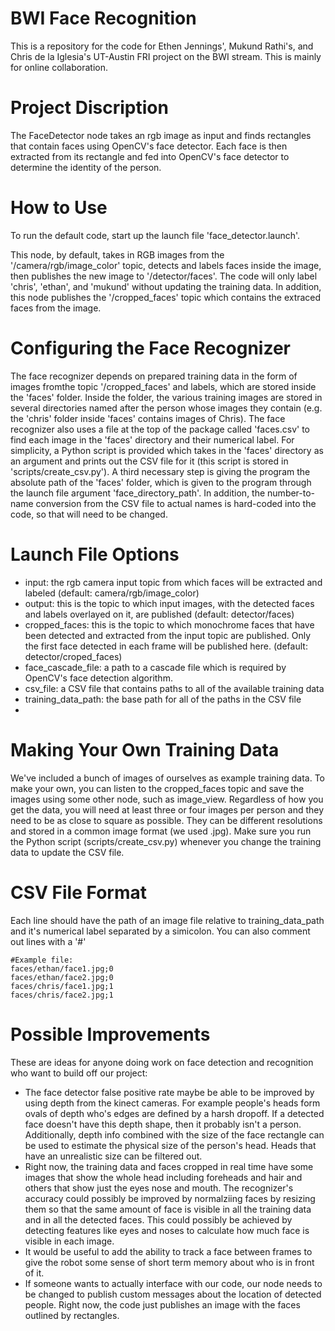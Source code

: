 BWI Face Recognition
===================

This is a repository for the code for Ethen Jennings', Mukund Rathi's, and Chris de la Iglesia's UT-Austin FRI project 
on the BWI stream. This is mainly for online collaboration.

Project Discription
===================
The FaceDetector node takes an rgb image as input and finds rectangles that contain faces using OpenCV's face detector. Each face is then extracted from its rectangle and fed into OpenCV's face detector to determine the identity of the person.

How to Use
===================

To run the default code, start up the launch file 'face_detector.launch'.

This node, by default, takes in RGB images from the '/camera/rgb/image_color' topic, detects and labels faces inside the image, then publishes the new image to '/detector/faces'. The code will only label 'chris', 'ethan', and 'mukund' without updating the training data. In addition, this node publishes the '/cropped_faces' topic which contains the extraced faces from the image.


Configuring the Face Recognizer
====================

The face recognizer depends on prepared training data in the form of images fromthe topic '/cropped_faces' and labels, which are stored inside the 'faces' folder. Inside the folder, the various training images are stored in several directories named after the person whose images they contain (e.g. the 'chris' folder inside 'faces' contains images of Chris). The face recognizer also uses a file at the top of the package called 'faces.csv' to find each image in the 'faces' directory and their numerical label. For simplicity, a Python script is provided which takes in the 'faces' directory as an argument and prints out the CSV file for it (this script is stored in 'scripts/create_csv.py'). A third necessary step is giving the program the absolute path of the 'faces' folder, which is given to the program through the launch file argument 'face_directory_path'. In addition, the number-to-name conversion from the CSV file to actual names is hard-coded into the code, so that will need to be changed.

Launch File Options
===================

* input: the rgb camera input topic from which faces will be extracted and labeled (default: camera/rgb/image_color)
* output: this is the topic to which input images, with the detected faces and labels overlayed on it, are published (default: detector/faces)
* cropped_faces: this is the topic to which monochrome faces that have been detected and extracted from the input topic are published. Only the first face detected in each frame will be published here. (default: detector/croped_faces)
* face_cascade_file: a path to a cascade file which is required by OpenCV's face detection algorithm.
* csv_file: a CSV file that contains paths to all of the available training data
* training_data_path: the base path for all of the paths in the CSV file
* 

Making Your Own Training Data
===================
We've included a bunch of images of ourselves as example training data. To make your own, you can listen to the  cropped_faces topic and save the images using some other node, such as image_view. Regardless of how you get the data, you will need at least three or four images per person and they need to be as close to square as possible. They can be different resolutions and stored in a common image format (we used .jpg). Make sure you run the Python script (scripts/create_csv.py) whenever you change the training data to update the CSV file.

CSV File Format
===================
Each line should have the path of an image file relative to training_data_path and it's numerical label separated by a simicolon. You can also comment out lines with a '#'

    #Example file:
    faces/ethan/face1.jpg;0
    faces/ethan/face2.jpg;0
    faces/chris/face1.jpg;1
    faces/chris/face2.jpg;1
    
Possible Improvements
=====================
These are ideas for anyone doing work on face detection and recognition who want to build off our project:

* The face detector false positive rate maybe be able to be improved by using depth from the kinect cameras. For example people's heads form ovals of depth who's edges are defined by a harsh dropoff. If a detected face doesn't have this depth shape, then it probably isn't a person. Additionally, depth info combined with the size of the face rectangle can be used to estimate the physical size of the person's head. Heads that have an unrealistic size can be filtered out.
* Right now, the training data and faces cropped in real time have some images that show the whole head including foreheads and hair and others that show just the eyes nose and mouth. The recognizer's accuracy could possibly be improved by normalziing faces by resizing them so that the same amount of face is visible in all the training data and in all the detected faces. This could possibly be achieved by detecting features like eyes and noses to calculate how much face is visible in each image.
* It would be useful to add the ability to track a face between frames to give the robot some sense of short term memory about who is in front of it.
* If someone wants to actually interface with our code, our node needs to be changed to publish custom messages about the location of detected people. Right now, the code just publishes an image with the faces outlined by rectangles.


